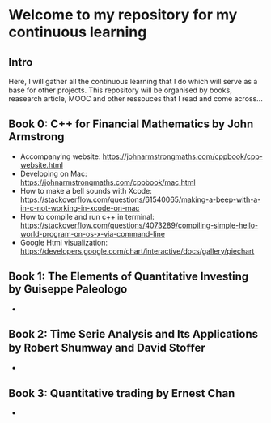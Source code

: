 # Welcome to my repository for my continuous learning 

## Intro
Here, I will gather all the continuous learning that I do which will serve as a base for other projects. 
This repository will be organised by books, reasearch article, MOOC and other ressouces that I read and come across... 

## Book 0: C++ for Financial Mathematics by John Armstrong
- Accompanying website: https://johnarmstrongmaths.com/cppbook/cpp-website.html
- Developing on Mac: https://johnarmstrongmaths.com/cppbook/mac.html
- How to make a bell sounds with Xcode: https://stackoverflow.com/questions/61540065/making-a-beep-with-a-in-c-not-working-in-xcode-on-mac
- How to compile and run c++ in terminal: https://stackoverflow.com/questions/4073289/compiling-simple-hello-world-program-on-os-x-via-command-line
- Google Html visualization: https://developers.google.com/chart/interactive/docs/gallery/piechart

## Book 1: The Elements of Quantitative Investing by Guiseppe Paleologo
- 

## Book 2: Time Serie Analysis and Its Applications by Robert Shumway and David Stoﬀer
-

## Book 3: Quantitative trading by Ernest Chan
- 
